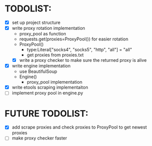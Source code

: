 # TODOLIST:

- [x] set up project structure
- [x] write proxy rotation implementation
  - proxy_pool as function
  - requests.get(proxies=ProxyPool()) for easier rotation
  - ProxyPool()
    - type:Literal["socks4", "socks5", "http", "all"] = "all"
    - get proxies from proxies.txt
  - [x] write a proxy checker to make sure the returned proxy is alive
- [x] write engine implementation
  - use BeautifulSoup
  - Engine()
    - proxy_pool implementation
- [x] write etools scraping implementaiton
- [ ] implement proxy pool in engine.py

# FUTURE TODOLIST:

- [x] add scrape proxies and check proxies to ProxyPool to get newest proxies
- [ ] make proxy checker faster